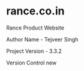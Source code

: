 # rance.co.in
<p>Rance Product Website</p>
<p>Author Name - Tejveer Singh</p>
<p>Project Version - 3.3.2</p>
<p>Version Control new</p>
